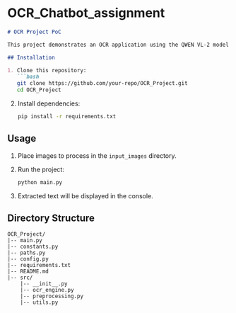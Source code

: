 # OCR_Chatbot_assignment

```markdown
# OCR Project PoC

This project demonstrates an OCR application using the QWEN VL-2 model from Hugging Face.

## Installation

1. Clone this repository:
   ```bash
   git clone https://github.com/your-repo/OCR_Project.git
   cd OCR_Project
   ```

2. Install dependencies:
   ```bash
   pip install -r requirements.txt
   ```

## Usage

1. Place images to process in the `input_images` directory.

2. Run the project:
   ```bash
   python main.py
   ```

3. Extracted text will be displayed in the console.

## Directory Structure

```
OCR_Project/
|-- main.py
|-- constants.py
|-- paths.py
|-- config.py
|-- requirements.txt
|-- README.md
|-- src/
    |-- __init__.py
    |-- ocr_engine.py
    |-- preprocessing.py
    |-- utils.py
```

